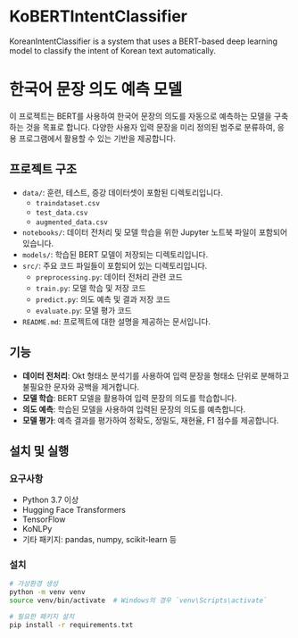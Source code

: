 # KoBERTIntentClassifier
KoreanIntentClassifier is a system that uses a BERT-based deep learning model to classify the intent of Korean text automatically.
# 한국어 문장 의도 예측 모델

이 프로젝트는 BERT를 사용하여 한국어 문장의 의도를 자동으로 예측하는 모델을 구축하는 것을 목표로 합니다. 다양한 사용자 입력 문장을 미리 정의된 범주로 분류하여, 응용 프로그램에서 활용할 수 있는 기반을 제공합니다.

## 프로젝트 구조

- `data/`: 훈련, 테스트, 증강 데이터셋이 포함된 디렉토리입니다.
  - `traindataset.csv`
  - `test_data.csv`
  - `augmented_data.csv`
- `notebooks/`: 데이터 전처리 및 모델 학습을 위한 Jupyter 노트북 파일이 포함되어 있습니다.
- `models/`: 학습된 BERT 모델이 저장되는 디렉토리입니다.
- `src/`: 주요 코드 파일들이 포함되어 있는 디렉토리입니다.
  - `preprocessing.py`: 데이터 전처리 관련 코드
  - `train.py`: 모델 학습 및 저장 코드
  - `predict.py`: 의도 예측 및 결과 저장 코드
  - `evaluate.py`: 모델 평가 코드
- `README.md`: 프로젝트에 대한 설명을 제공하는 문서입니다.

## 기능

- **데이터 전처리**: Okt 형태소 분석기를 사용하여 입력 문장을 형태소 단위로 분해하고 불필요한 문자와 공백을 제거합니다.
- **모델 학습**: BERT 모델을 활용하여 입력 문장의 의도를 학습합니다.
- **의도 예측**: 학습된 모델을 사용하여 입력된 문장의 의도를 예측합니다.
- **모델 평가**: 예측 결과를 평가하여 정확도, 정밀도, 재현율, F1 점수를 제공합니다.

## 설치 및 실행

### 요구사항

- Python 3.7 이상
- Hugging Face Transformers
- TensorFlow
- KoNLPy
- 기타 패키지: pandas, numpy, scikit-learn 등

### 설치

```bash
# 가상환경 생성
python -m venv venv
source venv/bin/activate  # Windows의 경우 `venv\Scripts\activate`

# 필요한 패키지 설치
pip install -r requirements.txt
